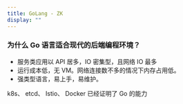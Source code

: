 ```yaml
---
title: GoLang - ZK
display: ""
---
```


<SubNav/>

<ClientOnly>
  <Plum/>
</ClientOnly>

### 为什么 Go 语言适合现代的后端编程环境？

- 服务类应用以 API 居多，IO 密集型，且网络 IO 最多
- 运行成本低，无 VM。网络连接数不多的情况下内存占用低。
- 强类型语言，易上手，易维护。

<ListPosts type="GoLang"/>
k8s、 etcd、 Istio、 Docker 已经证明了 Go 的能力
